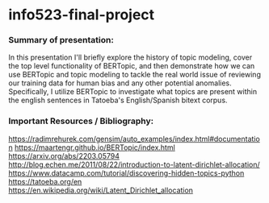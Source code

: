 # info523-final-project

### Summary of presentation:
In this presentation I'll briefly explore the history of topic modeling, 
cover the top level functionality of BERTopic,
and then demonstrate how we can use BERTopic and topic modeling to tackle 
the real world issue of reviewing our training data for human bias and any other potential anomalies.
Specifically, I utilize BERTopic to investigate what topics are present within the english sentences in Tatoeba's English/Spanish bitext corpus.


### Important Resources / Bibliography:
https://radimrehurek.com/gensim/auto_examples/index.html#documentation
https://maartengr.github.io/BERTopic/index.html
https://arxiv.org/abs/2203.05794
http://blog.echen.me/2011/08/22/introduction-to-latent-dirichlet-allocation/
https://www.datacamp.com/tutorial/discovering-hidden-topics-python
https://tatoeba.org/en
https://en.wikipedia.org/wiki/Latent_Dirichlet_allocation
